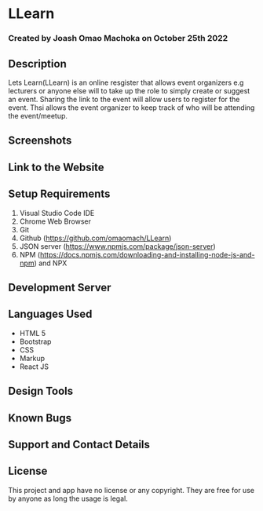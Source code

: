 # LLearn

### Created by Joash Omao Machoka on October 25th 2022

## Description

Lets Learn(LLearn) is an online resgister that allows event organizers e.g lecturers or anyone else will to take up the role to simply create or suggest an event. Sharing the link to the event will allow users to register for the event. Thsi allows the event organizer to keep track of who will be attending the event/meetup.

## Screenshots

## Link to the Website

## Setup Requirements
1. Visual Studio Code IDE
2. Chrome Web Browser
4. Git
5. Github (https://github.com/omaomach/LLearn)
6. JSON server (https://www.npmjs.com/package/json-server)
7. NPM (https://docs.npmjs.com/downloading-and-installing-node-js-and-npm) and NPX

## Development Server

## Languages Used
* HTML 5
* Bootstrap
* CSS
* Markup
* React JS

## Design Tools

## Known Bugs

## Support and Contact Details

## License
This project and app have no license or any copyright. They are free for use by anyone as long the usage is legal.  
